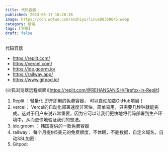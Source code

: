 ```yaml
---
title: 代码容器
published: 2023-05-17 16:26:36
image: https://cdn.wdtwo.com/anzhiyu/linux08350645.webp
category: 后端
tags: [容器]
draft: false
---
```

代码容器
- https://replit.com/
- https://vercel.com/
- https://ide.goorm.io/
- https://railway.app/
- https://www.gitpod.io/
<!--more-->

(火狐浏览器远程桌面)[https://replit.com/@REHANSANISH/Firefox-in-Replit]

1. Replit ：轻量化 即开即用的免费容器， 可以自动加载GitHub项目！
2. vercel： Vercel的自动化部署速度非常快，简单易用，只需要几秒钟就能完成。这对于用户来说非常重要，因为它可以让我们更快地将代码部署到生产环境中，从而更快地验证我们的想法。 
3. ide.groom ： 韩国提供的一款免费容器 
4. railway： 每个月提供5美元的免费额度，不休眠，不删数据，自定义域名，自动SSL加密 ! 
5. Gitpod:  